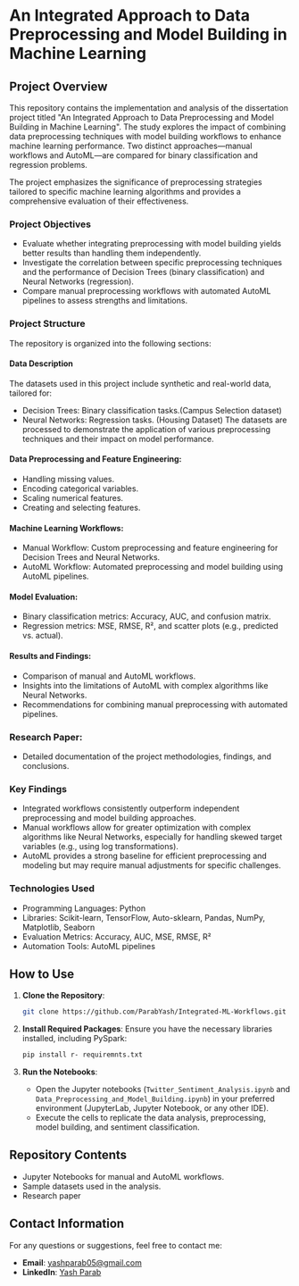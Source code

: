 # An Integrated Approach to Data Preprocessing and Model Building in Machine Learning
## Project Overview
This repository contains the implementation and analysis of the dissertation project titled "An Integrated Approach to Data Preprocessing and Model Building in Machine Learning". The study explores the impact of combining data preprocessing techniques with model building workflows to enhance machine learning performance. Two distinct approaches—manual workflows and AutoML—are compared for binary classification and regression problems.

The project emphasizes the significance of preprocessing strategies tailored to specific machine learning algorithms and provides a comprehensive evaluation of their effectiveness.

### Project Objectives
- Evaluate whether integrating preprocessing with model building yields better results than handling them independently.
- Investigate the correlation between specific preprocessing techniques and the performance of Decision Trees (binary classification) and Neural Networks (regression).
- Compare manual preprocessing workflows with automated AutoML pipelines to assess strengths and limitations.

### Project Structure
The repository is organized into the following sections:

#### Data Description
The datasets used in this project include synthetic and real-world data, tailored for:

- Decision Trees: Binary classification tasks.(Campus Selection dataset)
- Neural Networks: Regression tasks. (Housing Dataset)
The datasets are processed to demonstrate the application of various preprocessing techniques and their impact on model performance.

#### Data Preprocessing and Feature Engineering:

- Handling missing values.
- Encoding categorical variables.
- Scaling numerical features.
- Creating and selecting features.

#### Machine Learning Workflows:

- Manual Workflow: Custom preprocessing and feature engineering for Decision Trees and Neural Networks.
- AutoML Workflow: Automated preprocessing and model building using AutoML pipelines.

#### Model Evaluation:

- Binary classification metrics: Accuracy, AUC, and confusion matrix.
- Regression metrics: MSE, RMSE, R², and scatter plots (e.g., predicted vs. actual).

#### Results and Findings:

- Comparison of manual and AutoML workflows.
- Insights into the limitations of AutoML with complex algorithms like Neural Networks.
- Recommendations for combining manual preprocessing with automated pipelines.

### Research Paper:

- Detailed documentation of the project methodologies, findings, and conclusions.


### Key Findings
- Integrated workflows consistently outperform independent preprocessing and model building approaches.
- Manual workflows allow for greater optimization with complex algorithms like Neural Networks, especially for handling skewed target variables (e.g., using log transformations).
- AutoML provides a strong baseline for efficient preprocessing and modeling but may require manual adjustments for specific challenges.

### Technologies Used
- Programming Languages: Python
- Libraries: Scikit-learn, TensorFlow, Auto-sklearn, Pandas, NumPy, Matplotlib, Seaborn
- Evaluation Metrics: Accuracy, AUC, MSE, RMSE, R²
- Automation Tools: AutoML pipelines

## How to Use

1. **Clone the Repository**:
   ```bash
   git clone https://github.com/ParabYash/Integrated-ML-Workflows.git
   ```

2. **Install Required Packages**:
   Ensure you have the necessary libraries installed, including PySpark:
   ```bash
   pip install r- requiremnts.txt
   ```

3. **Run the Notebooks**:
   - Open the Jupyter notebooks (`Twitter_Sentiment_Analysis.ipynb` and `Data_Preprocessing_and_Model_Building.ipynb`) in your preferred environment (JupyterLab, Jupyter Notebook, or any other IDE).
   - Execute the cells to replicate the data analysis, preprocessing, model building, and sentiment classification.

## Repository Contents
- Jupyter Notebooks for manual and AutoML workflows.
- Sample datasets used in the analysis.
- Research paper


## Contact Information

For any questions or suggestions, feel free to contact me:

- **Email**: yashparab05@gmail.com
- **LinkedIn**: [Yash Parab](https://linkedin.com/in/yash-parab-9a5a6a209)
